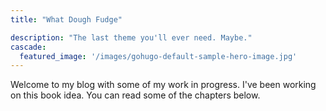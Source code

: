 ```yaml
---
title: "What Dough Fudge"

description: "The last theme you'll ever need. Maybe."
cascade:
  featured_image: '/images/gohugo-default-sample-hero-image.jpg'
---
```

Welcome to my blog with some of my work in progress. I've been working on this book idea. You can read some of the chapters below.
